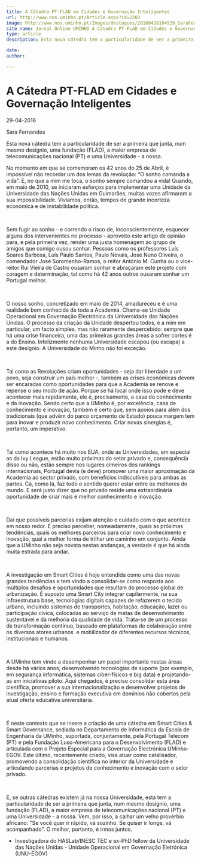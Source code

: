 ```yaml
---
title: A Cátedra PT-FLAD em Cidades e Governação Inteligentes
url: http://www.nos.uminho.pt/Article.aspx?id=2203
image: http://www.nos.uminho.pt/Images/destaques/20160426104529_SaraFernandesUNUEGOV.jpg
site name: Jornal Online UMINHO A Cátedra PT-FLAD em Cidades e Governação Inteligentes
type: article
description: Esta nova cátedra tem a particularidade de ser a primeira que junta, num mesmo desígnio, uma fundação (FLAD), a maior empresa de telecomunicações nacional (PT) e uma Universidade - a nossa.

date: 
author: 

---
```

# A Cátedra PT-FLAD em Cidades e Governação Inteligentes


29-04-2016

Sara Fernandes

Esta nova cátedra tem a particularidade de ser a primeira que junta, num mesmo desígnio, uma fundação (FLAD), a maior empresa de telecomunicações nacional (PT) e uma Universidade - a nossa.

No momento em que se comemoram os 42 anos do 25 de Abril, é impossível não recordar um dos lemas da revolução: “O sonho comanda a vida”. E, no que a mim me toca, o sonho sempre comandou a vida! Quando, em maio de 2010, se iniciaram esforços para implementar uma Unidade da Universidade das Nações Unidas em Guimarães, muitas vozes afirmaram a sua impossibilidade. Vivíamos, então, tempos de grande incerteza económica e de instabilidade política.

 

Sem fugir ao sonho - e correndo o risco de, inconscientemente, esquecer alguns dos intervenientes no processo - aproveito este artigo de opinião para, e pela primeira vez, render uma justa homenagem ao grupo de amigos que comigo ousou sonhar. Pessoas como os professores Luís Soares Barbosa, Luís Paulo Santos, Paulo Novais, José Nuno Oliveira, o comendador José Soromenho-Ramos, o reitor António M. Cunha ou o vice-reitor Rui Vieira de Castro ousaram sonhar e abraçaram este projeto com coragem e determinação, tal como há 42 anos outros ousaram sonhar um Portugal melhor. 

 

O nosso sonho, concretizado em maio de 2014, amadureceu e é uma realidade bem conhecida de toda a Academia. Chama-se Unidade Operacional em Governação Electrónica da Universidade das Nações Unidas. O processo da criação da Unidade despertou todos, e a mim em particular, um facto simples, mas não raramente despercebido: sempre que há uma crise financeira, uma das primeiras grandes áreas a sofrer cortes é a do Ensino. Infelizmente nenhuma Universidade escapou (ou escapa) a este desígnio. A Universidade do Minho não foi exceção. 

 

Tal como as Revoluções criam oportunidades - seja dar liberdade a um povo, seja construir um país melhor -, também as crises económicas devem ser encaradas como oportunidades para que a Academia se renove e repense o seu modo de ação. Porque se há local onde isso pode e deve acontecer mais rapidamente, ele é, precisamente, a casa do conhecimento e da inovação. Sendo certo que a UMinho é, por excelência, casa de conhecimento e inovação, também é certo que, sem apoios para além dos tradicionais (que advêm do parco orçamento de Estado) pouca margem tem para inovar e produzir novo conhecimento. Criar novas sinergias é, portanto, um imperativo.

 

Tal como acontece há muito nos EUA, onde as Universidades, em especial as da Ivy League, estão muito próximas do setor privado e, consequência disso ou não, estão sempre nos lugares cimeiros dos rankings internacionais, Portugal devia (e deve) promover uma maior aproximação da Academia ao sector privado, com benefícios indiscutíveis para ambas as partes. Cá, como lá, faz todo o sentido querer estar entre os melhores do mundo. E será justo dizer que no privado reside uma extraordinária oportunidade de criar mais e melhor conhecimento e inovação. 

 

Daí que possíveis parcerias exijam atenção e cuidado com o que acontece em nosso redor. É preciso perceber, nomeadamente, quais as próximas tendências, quais os melhores parceiros para criar novo conhecimento e inovação, qual a melhor forma de trilhar um caminho em conjunto. Ainda que a UMinho não seja novata nestas andanças, a verdade é que há ainda muita estrada para andar.

 

A investigação em Smart Cities é hoje entendida como uma das novas grandes tendências e tem vindo a consolidar-se como resposta aos múltiplos desafios e oportunidades que resultam do processo global de urbanização. É suposto uma Smart City integrar capilarmente, na sua infraestrutura base, tecnologias digitais capazes de refazerem o tecido urbano, incluindo sistemas de transportes, habitação, educação, lazer ou participação cívica, colocadas ao serviço de metas de desenvolvimento sustentável e da melhoria da qualidade de vida. Trata-se de um processo de transformação contínuo, baseado em plataformas de colaboração entre os diversos atores urbanos  e mobilizador de diferentes recursos técnicos, institucionais e humanos.

 

A UMinho tem vindo a desempenhar um papel importante nestas áreas desde há vários anos, desenvolvendo tecnologias de suporte (por exemplo, em segurança informática, sistemas ciber-físicos e big data) e projetando-as em iniciativas piloto. Aqui chegados, é preciso consolidar esta área científica, promover a sua internacionalização e desenvolver projetos de investigação, ensino e formação executiva em domínios não cobertos pela atual oferta educativa universitária.

 

É neste contexto que se insere a criação de uma cátedra em Smart Cities & Smart Governance, sediada no Departamento de Informática da Escola de Engenharia da UMinho, suportada, conjuntamente, pela Portugal Telecom (PT) e pela Fundação Luso-Americana para o Desenvolvimento (FLAD) e articulada com o Projeto Especial para a Governação Electrónica UMinho-EGOV. Este último, recentemente criado, visa atuar como catalisador, promovendo a consolidação científica no interior da Universidade e articulando parcerias e projetos de conhecimento e inovação com o setor privado.

 

E, se outras cátedras existem já na nossa Universidade, esta tem a particularidade de ser a primeira que junta, num mesmo desígnio, uma fundação (FLAD), a maior empresa de telecomunicações nacional (PT) e uma Universidade - a nossa. Vem, por isso, a calhar um velho provérbio africano: "Se você quer ir rápido, vá sozinho. Se quiser ir longe, vá acompanhado". O melhor, portanto, é irmos juntos.

* Investigadora do HASLab/INESC TEC e ex-PhD fellow da Universidade das Nações Unidas - Unidade Operacional em Governação Eletrónica (UNU-EGOV)

